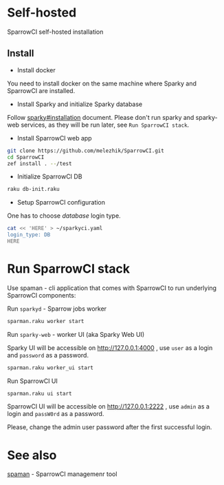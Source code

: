# Self-hosted

SparrowCI self-hosted installation

## Install

* Install docker

You need to install docker on the same machine where Sparky and SparrowCI are installed.

* Install Sparky and initialize Sparky database

Follow [sparky#installation](https://github.com/melezhik/sparky#installation) document. Please don't run sparky and sparky-web services,
as they will be run later, see `Run SparrowCI stack`.

* Install SparrowCI web app

```bash
git clone https://github.com/melezhik/SparrowCI.git
cd SparrowCI
zef install . --/test
```

* Initialize SparrowCI DB

```bash
raku db-init.raku
```

* Setup SparrowCI configuration 

One has to choose _database_ login type.

```bash
cat << 'HERE' > ~/sparkyci.yaml
login_type: DB
HERE
```

# Run SparrowCI stack

Use spaman - cli application that comes with SparrowCI to run underlying SparrowCI components:

Run `sparkyd` - Sparrow jobs worker 

```bash
sparman.raku worker start
```

Run `sparky-web` - worker UI (aka Sparky Web UI)

Sparky UI will be accessible on http://127.0.0.1:4000 , use `user` as a login and `password` as a password.

```bash
sparman.raku worker_ui start
```

Run SparrowCI UI

```bash
sparman.raku ui start
```

SparrowCI UI will be accessible on http://127.0.0.1:2222 , use `admin` as a login and `passW0rd` as a password.

Please, change the admin user password after the first successful login.

# See also

[spaman](sparman.md) - SparrowCI managemenr tool
